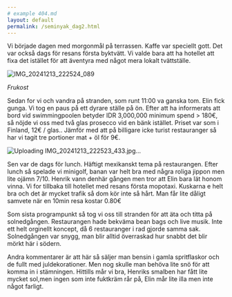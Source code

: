 ```yaml
---
# example 404.md
layout: default
permalink: /seminyak_dag2.html
---
```


Vi började dagen med morgonmål på terrassen. Kaffe var speciellt gott. 
Det var också dags för resans första byktvätt. Vi valde bara att ha hotellet att fixa det istället för att äventyra med något mera lokalt tvättställe.

![IMG_20241213_222524_089](https://github.com/user-attachments/assets/b95d70c8-3611-42ca-ab07-5c247d8a8161)

_Frukost_

Sedan for vi och vandra på stranden, som runt 11:00 va ganska tom. Elin fick gunga.
Vi tog en paus på ett dyrare ställe på ön. Efter att ha informerats att bord vid swimmingpoolen betyder IDR 3,000,000 minimum spend > 180€, så nöjde vi oss med två glas prosecco vid en bänk istället. Priset var som i Finland, 12€ / glas.. Jämför med att på billigare icke turist restauranger så har vi tagit tre portioner mat + öl för 9€.

![Uploading IMG_20241213_222523_433.jpg…]()


Sen var de dags för lunch. Häftigt mexikanskt tema på restaurangen. Efter lunch så spelade vi minigolf, banan var helt bra med några roliga jippon men lite ojämn 7/10. Henrik vann denhär gången men tror att Elin bara lät honom vinna. Vi for tillbaka till hotellet med resans första mopotaxi. Kuskarna e helt bra och det är mycket trafik så dom kör inte så hårt. Man får lite dåligt samvete när en 10min resa kostar 0.80€

Som sista programpunkt så tog vi oss till stranden för att äta och titta på solnedgången. Restaurangen hade bekväma bean bags och live musik. Inte ett helt orginellt koncept, då 6 restauranger i rad gjorde samma sak. Solnedgången var snygg, man blir alltid överraskad hur snabbt det blir mörkt här i södern.

Andra kommentarer är att här så säljer man bensin i gamla spritflaskor och de fullt med juldekorationer. Men nog skulle man behöva lite snö för att komma in i stämningen.
Hittills mår vi bra, Henriks smalben har fått lite mycket sol,men ingen som inte fuktkräm rår på, Elin mår lite illa men inte något farligt.
